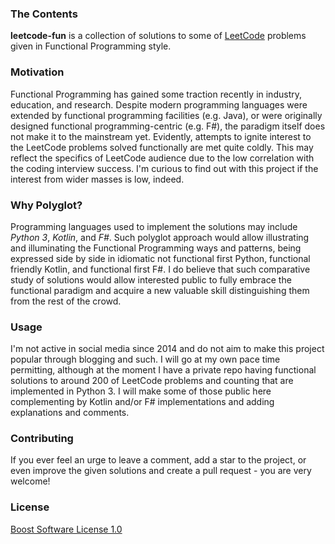 <p align="center" # leetcode-fun />


### The Contents
**leetcode-fun** is a collection of solutions to some of [LeetCode](https://leetcode.com/) problems
given in Functional Programming style.

### Motivation
Functional Programming has gained some traction recently in industry, education, and research. Despite modern
programming languages were extended by functional programming facilities (e.g. Java), or were originally designed 
functional programming-centric (e.g. F#), the paradigm itself does not make it to the mainstream yet. Evidently,
attempts to ignite interest to the LeetCode problems solved functionally are met quite coldly.
This may reflect the specifics of LeetCode audience due to the low correlation with the coding interview success. I'm
curious to find out with this project if the interest from wider masses is low, indeed.


### Why Polyglot?
Programming languages used to implement the solutions may include _Python 3_, _Kotlin_, and _F#_.
Such polyglot approach would allow illustrating and illuminating the Functional Programming ways and patterns, being
expressed side by side in idiomatic not functional first Python, functional friendly Kotlin, and functional first F#.
I do believe that such comparative study of solutions would allow interested public to fully embrace the functional
paradigm and acquire a new valuable skill distinguishing them from the rest of the crowd.

### Usage
I'm not active in social media since 2014 and do not aim to make this project popular through blogging and such.
I will go at my own pace time permitting, although at the moment I have a private repo having functional solutions to
around 200 of LeetCode problems and counting that are implemented in Python 3. I will make some of those public here
complementing by Kotlin and/or F# implementations and adding explanations and comments.

### Contributing
If you ever feel an urge to leave a comment, add a star to the project, or even improve the given solutions and create
a pull request - you are very welcome!

### License
[Boost Software License 1.0](https://choosealicense.com/licenses/bsl-1.0/)